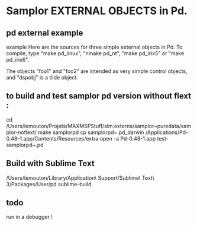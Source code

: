 # Samplor EXTERNAL OBJECTS in Pd.

## pd external example
example Here are the sources for three simple external objects in Pd.
To compile, type "make pd_linux", "nmake pd_nt", "make pd_irix5" or "make
pd_irix6".

The objects "foo1" and "foo2" are intended as very simple control objects, and
"dspobj" is a tilde object.

## to build and test samplor pd version without flext :
cd /Users/lemouton/Projets/MAXMSPStuff/slm.externs/samplor~puredata/samplor-noflext/
make samplorpd
cp samplorpd~.pd_darwin /Applications/Pd-0.48-1.app/Contents/Resources/extra
open -a Pd-0.48-1.app test-samplorpd~.pd

## Build with Sublime Text
/Users/lemouton/Library/Application\ Support/Sublime\ Text\ 3/Packages/User/pd.sublime-build

## todo
run in a debugger !